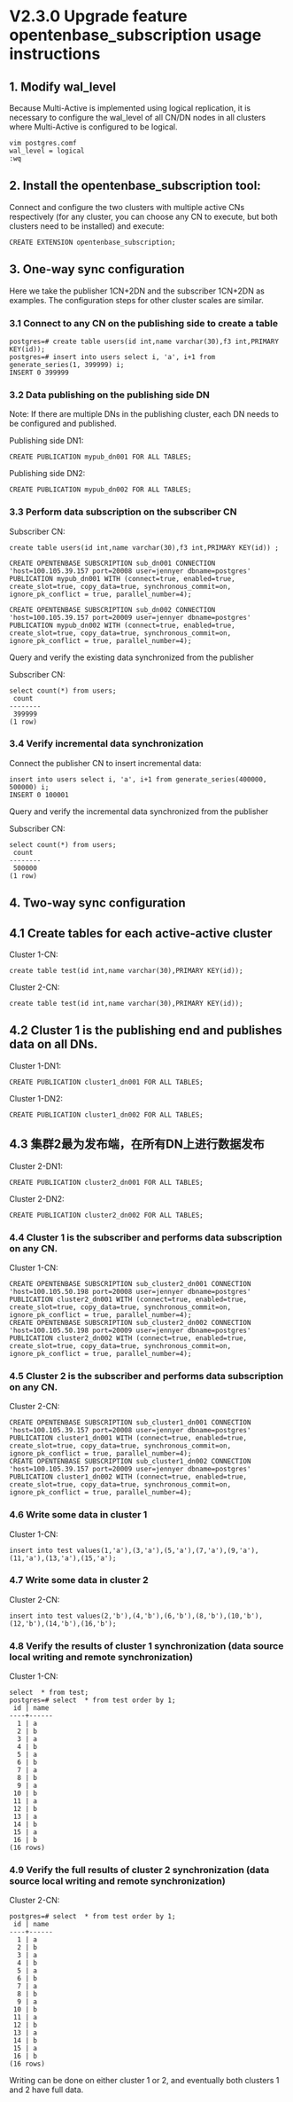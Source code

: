 # V2.3.0 Upgrade feature opentenbase_subscription usage instructions

## 1. Modify wal_level

Because Multi-Active is implemented using logical replication, it is necessary to configure the wal_level of all CN/DN nodes in all clusters where Multi-Active is configured to be logical.

```
vim postgres.comf
wal_level = logical
:wq
```

## 2. Install the opentenbase_subscription tool:
Connect and configure the two clusters with multiple active CNs respectively (for any cluster, you can choose any CN to execute, but both clusters need to be installed) and execute:

```
CREATE EXTENSION opentenbase_subscription;
```

## 3. One-way sync configuration

Here we take the publisher 1CN+2DN and the subscriber 1CN+2DN as examples. The configuration steps for other cluster scales are similar.

### 3.1 Connect to any CN on the publishing side to create a table

```
postgres=# create table users(id int,name varchar(30),f3 int,PRIMARY KEY(id));
postgres=# insert into users select i, 'a', i+1 from generate_series(1, 399999) i;
INSERT 0 399999
```

### 3.2 Data publishing on the publishing side DN

Note: If there are multiple DNs in the publishing cluster, each DN needs to be configured and published.

Publishing side DN1:

```
CREATE PUBLICATION mypub_dn001 FOR ALL TABLES;
```

Publishing side DN2:

```
CREATE PUBLICATION mypub_dn002 FOR ALL TABLES;
```


### 3.3 Perform data subscription on the subscriber CN
Subscriber CN:

```
create table users(id int,name varchar(30),f3 int,PRIMARY KEY(id)) ;

CREATE OPENTENBASE SUBSCRIPTION sub_dn001 CONNECTION 'host=100.105.39.157 port=20008 user=jennyer dbname=postgres' PUBLICATION mypub_dn001 WITH (connect=true, enabled=true, create_slot=true, copy_data=true, synchronous_commit=on, ignore_pk_conflict = true, parallel_number=4);

CREATE OPENTENBASE SUBSCRIPTION sub_dn002 CONNECTION 'host=100.105.39.157 port=20009 user=jennyer dbname=postgres' PUBLICATION mypub_dn002 WITH (connect=true, enabled=true, create_slot=true, copy_data=true, synchronous_commit=on, ignore_pk_conflict = true, parallel_number=4);

```

Query and verify the existing data synchronized from the publisher

Subscriber CN:

```
select count(*) from users;
 count  
--------
 399999
(1 row)

```

### 3.4 Verify incremental data synchronization
Connect the publisher CN to insert incremental data:

```
insert into users select i, 'a', i+1 from generate_series(400000, 500000) i;
INSERT 0 100001
```

Query and verify the incremental data synchronized from the publisher  

Subscriber CN:

```
select count(*) from users;
 count  
--------
 500000
(1 row)
```


## 4. Two-way sync configuration

## 4.1 Create tables for each active-active cluster
Cluster 1-CN:

```
create table test(id int,name varchar(30),PRIMARY KEY(id));
```

Cluster 2-CN:
 
```
create table test(id int,name varchar(30),PRIMARY KEY(id));
```


## 4.2 Cluster 1 is the publishing end and publishes data on all DNs.
Cluster 1-DN1:

```
CREATE PUBLICATION cluster1_dn001 FOR ALL TABLES;
```

Cluster 1-DN2:

```
CREATE PUBLICATION cluster1_dn002 FOR ALL TABLES;
```	

## 4.3 集群2最为发布端，在所有DN上进行数据发布
Cluster 2-DN1:

```
CREATE PUBLICATION cluster2_dn001 FOR ALL TABLES;
```

Cluster 2-DN2:

```
CREATE PUBLICATION cluster2_dn002 FOR ALL TABLES;
```	

### 4.4 Cluster 1 is the subscriber and performs data subscription on any CN.
Cluster 1-CN:

```
CREATE OPENTENBASE SUBSCRIPTION sub_cluster2_dn001 CONNECTION 'host=100.105.50.198 port=20008 user=jennyer dbname=postgres' PUBLICATION cluster2_dn001 WITH (connect=true, enabled=true, create_slot=true, copy_data=true, synchronous_commit=on, ignore_pk_conflict = true, parallel_number=4);
CREATE OPENTENBASE SUBSCRIPTION sub_cluster2_dn002 CONNECTION 'host=100.105.50.198 port=20009 user=jennyer dbname=postgres' PUBLICATION cluster2_dn002 WITH (connect=true, enabled=true, create_slot=true, copy_data=true, synchronous_commit=on, ignore_pk_conflict = true, parallel_number=4);
```

### 4.5 Cluster 2 is the subscriber and performs data subscription on any CN.

Cluster 2-CN:

```
CREATE OPENTENBASE SUBSCRIPTION sub_cluster1_dn001 CONNECTION 'host=100.105.39.157 port=20008 user=jennyer dbname=postgres' PUBLICATION cluster1_dn001 WITH (connect=true, enabled=true, create_slot=true, copy_data=true, synchronous_commit=on, ignore_pk_conflict = true, parallel_number=4);
CREATE OPENTENBASE SUBSCRIPTION sub_cluster1_dn002 CONNECTION 'host=100.105.39.157 port=20009 user=jennyer dbname=postgres' PUBLICATION cluster1_dn002 WITH (connect=true, enabled=true, create_slot=true, copy_data=true, synchronous_commit=on, ignore_pk_conflict = true, parallel_number=4);
```

### 4.6 Write some data in cluster 1
Cluster 1-CN:

```
insert into test values(1,'a'),(3,'a'),(5,'a'),(7,'a'),(9,'a'),(11,'a'),(13,'a'),(15,'a');
```

### 4.7 Write some data in cluster 2
Cluster 2-CN:

```
insert into test values(2,'b'),(4,'b'),(6,'b'),(8,'b'),(10,'b'),(12,'b'),(14,'b'),(16,'b');
```

### 4.8 Verify the results of cluster 1 synchronization (data source local writing and remote synchronization)
Cluster 1-CN:

```
select  * from test;
postgres=# select  * from test order by 1;
 id | name 
----+------
  1 | a
  2 | b
  3 | a
  4 | b
  5 | a
  6 | b
  7 | a
  8 | b
  9 | a
 10 | b
 11 | a
 12 | b
 13 | a
 14 | b
 15 | a
 16 | b
(16 rows)
```

### 4.9 Verify the full results of cluster 2 synchronization (data source local writing and remote synchronization)
Cluster 2-CN:

```
postgres=# select  * from test order by 1;
 id | name 
----+------
  1 | a
  2 | b
  3 | a
  4 | b
  5 | a
  6 | b
  7 | a
  8 | b
  9 | a
 10 | b
 11 | a
 12 | b
 13 | a
 14 | b
 15 | a
 16 | b
(16 rows)
```

Writing can be done on either cluster 1 or 2, and eventually both clusters 1 and 2 have full data.
 
